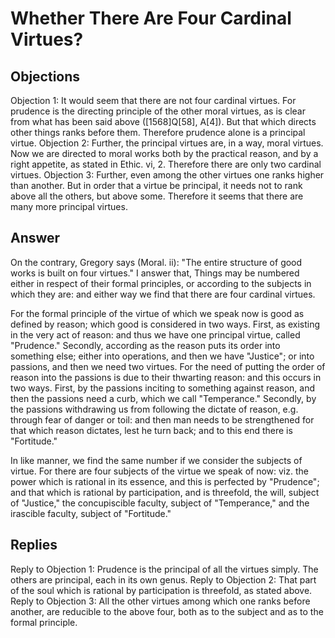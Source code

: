 # Whether There Are Four Cardinal Virtues?
## Objections
Objection 1: It would seem that there are not four cardinal virtues. For prudence is the directing principle of the other moral virtues, as is clear from what has been said above ([1568]Q[58], A[4]). But that which directs other things ranks before them. Therefore prudence alone is a principal virtue.
Objection 2: Further, the principal virtues are, in a way, moral virtues. Now we are directed to moral works both by the practical reason, and by a right appetite, as stated in Ethic. vi, 2. Therefore there are only two cardinal virtues.
Objection 3: Further, even among the other virtues one ranks higher than another. But in order that a virtue be principal, it needs not to rank above all the others, but above some. Therefore it seems that there are many more principal virtues.
## Answer
On the contrary, Gregory says (Moral. ii): "The entire structure of good works is built on four virtues."
I answer that, Things may be numbered either in respect of their formal principles, or according to the subjects in which they are: and either way we find that there are four cardinal virtues.

For the formal principle of the virtue of which we speak now is good as defined by reason; which good is considered in two ways. First, as existing in the very act of reason: and thus we have one principal virtue, called "Prudence." Secondly, according as the reason puts its order into something else; either into operations, and then we have "Justice"; or into passions, and then we need two virtues. For the need of putting the order of reason into the passions is due to their thwarting reason: and this occurs in two ways. First, by the passions inciting to something against reason, and then the passions need a curb, which we call "Temperance." Secondly, by the passions withdrawing us from following the dictate of reason, e.g. through fear of danger or toil: and then man needs to be strengthened for that which reason dictates, lest he turn back; and to this end there is "Fortitude."

In like manner, we find the same number if we consider the subjects of virtue. For there are four subjects of the virtue we speak of now: viz. the power which is rational in its essence, and this is perfected by "Prudence"; and that which is rational by participation, and is threefold, the will, subject of "Justice," the concupiscible faculty, subject of "Temperance," and the irascible faculty, subject of "Fortitude."
## Replies
Reply to Objection 1: Prudence is the principal of all the virtues simply. The others are principal, each in its own genus.
Reply to Objection 2: That part of the soul which is rational by participation is threefold, as stated above.
Reply to Objection 3: All the other virtues among which one ranks before another, are reducible to the above four, both as to the subject and as to the formal principle.